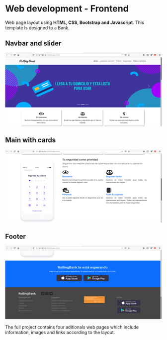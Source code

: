 # Web development - Frontend
Web page layout using **HTML, CSS, Bootstrap and Javascript**. This template is designed to a Bank.

## Navbar and slider
![image info](./src/ima1.png)

## Main with cards
![image info](./src/ima2.png)

## Footer
![image info](./src/ima3.png)

The full project contains four aditionals web pages which include information, images and links according to the layout.
